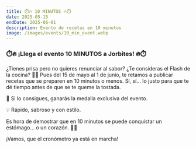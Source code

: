 ```yaml
---
title: ⏱️🔥 10 MINUTOS 🔥⏱️
date: 2025-05-15
endDate: 2025-06-01
description: Evento de recetas en 10 minutos
image: /images/events/10_min_event.webp
---
```


### ⏱️🔥 ¡Llega el evento 10 MINUTOS a Jorbites! 🔥⏱️

¿Tienes prisa pero no quieres renunciar al sabor? ¿Te consideras el Flash de la cocina? 💨🍳
Pues del 15 de mayo al 1 de junio, te retamos a publicar recetas que se preparen en 10 minutos o menos. Sí, sí… lo justo para que te dé tiempo antes de que se te queme la tostada.

🥇 Si lo consigues, ganarás la medalla exclusiva del evento.

💡 Rápido, sabroso y con estilo.

Es hora de demostrar que en 10 minutos se puede conquistar un estómago… o un corazón. 🥑💘

¡Vamos, que el cronómetro ya está en marcha!

